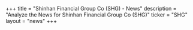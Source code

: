 +++
title = "Shinhan Financial Group Co (SHG) - News"
description = "Analyze the News for Shinhan Financial Group Co (SHG)"
ticker = "SHG"
layout = "news"
+++

